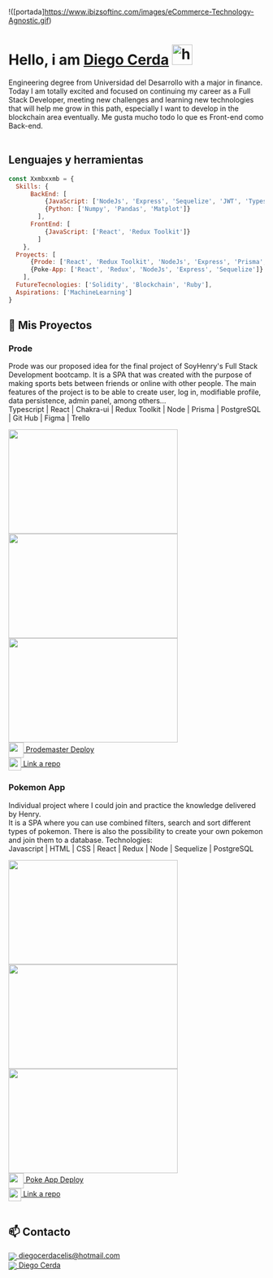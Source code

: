 !([portada]https://www.ibizsoftinc.com/images/eCommerce-Technology-Agnostic.gif)

# **Hello, i am [Diego Cerda](https://www.linkedin.com/in/emanuel-juri/)** <img width="40" src="https://user-images.githubusercontent.com/76783198/182454378-115c3a2e-50cc-490e-85f0-fbdfab7f36ba.gif" alt="holis">

Engineering degree from Universidad del Desarrollo with a major in finance.   <br>
Today I am totally excited and focused on continuing my career as a Full Stack Developer, meeting new challenges and learning new technologies that will help me grow in this path, especially I want to develop in the blockchain area eventually.
Me gusta mucho todo lo que es Front-end como Back-end.<br>
<br>

## Lenguajes y herramientas
```js
const Xxmbxxmb = {
  Skills: {
      BackEnd: [
          {JavaScript: ['NodeJs', 'Express', 'Sequelize', 'JWT', 'Typescript', 'Prisma']},
          {Python: ['Numpy', 'Pandas', 'Matplot']}
        ],
      FrontEnd: [
          {JavaScript: ['React', 'Redux Toolkit']}
        ]
    },
  Proyects: [
      {Prode: ['React', 'Redux Toolkit', 'NodeJs', 'Express', 'Prisma', 'JWT']},
      {Poke-App: ['React', 'Redux', 'NodeJs', 'Express', 'Sequelize']}
    ],
  FutureTecnologies: ['Solidity', 'Blockchain', 'Ruby'],
  Aspirations: ['MachineLearning']
}
```


## 📌 Mis Proyectos
### Prode
Prode was our proposed idea for the final project of SoyHenry's Full Stack Development bootcamp. 
It is a SPA that was created with the purpose of making sports bets between friends or online with other people. The main features of the project is to be able to create user, log in, modifiable profile, data persistence, admin panel, among others...<br>
Typescript | React | Chakra-ui | Redux Toolkit | Node | Prisma | PostgreSQL | Git Hub | Figma | Trello
<br>
<div align="row" >
      <img src="https://i.imgur.com/Gu9Zzqu.png" width="333" height="205"  />
      <img src="https://i.imgur.com/ZgRHUeD.png" width="333" height="205"  />
      <img src="https://i.imgur.com/BVpathh.png" width="333" height="205"  />
</div>
<a href="https://prodemaster.netlify.app/" fontSize="34">
      <img align="center" src="https://user-images.githubusercontent.com/76783198/183678369-e773f0f2-6f7b-4921-acac-36155eae3322.svg" width="30" height="30"/>
      Prodemaster Deploy
</a>
</br>
<a href="https://github.com/Xxmbxxmb/PG-Henry">
      <img align="center" src="https://user-images.githubusercontent.com/76783198/183681387-b4432771-313b-4527-a157-75786233b3b0.svg" width="25" height="25"/>
      Link a repo
</a>


<br>

### Pokemon App
Individual project where I could join and practice the knowledge delivered by Henry.<br>
It is a SPA where you can use combined filters, search and sort different types of pokemon. There is also the possibility to create your own pokemon and join them to a database.  Technologies:<br>
Javascript | HTML | CSS | React | Redux | Node | Sequelize | PostgreSQL<br>
<div align="row" >
      <img src="https://i.imgur.com/xuNwBBZ.png" width="333" height="205"  />
      <img src="https://i.imgur.com/vI9w4E3.png" width="333" height="205"  />
      <img src="https://i.imgur.com/a2YxyUO.png" width="333" height="205"  />
</div>

<a href="https://pokemon-xxmbxxmb.vercel.app/" fontSize="34">
      <img align="center" src="https://user-images.githubusercontent.com/76783198/183678369-e773f0f2-6f7b-4921-acac-36155eae3322.svg" width="30" height="30"/>
      Poke App Deploy
</a>
</br>
<a href="https://github.com/Xxmbxxmb/Pokemon">
      <img align="center" src="https://user-images.githubusercontent.com/76783198/183681387-b4432771-313b-4527-a157-75786233b3b0.svg" width="25" height="25"/>
      Link a repo
</a>

</br>
<br>


## 📫 Contacto 

<p>
    <a href="https://diegocerdacelis@hotmail.com">
      <img align="center" src="https://user-images.githubusercontent.com/76783198/182482940-c4a2a044-de93-4450-b354-9628cbb175c9.svg"/>
      diegocerdacelis@hotmail.com
    </a>    
    <br>
    <a href="https://www.linkedin.com/in/diegocerdacelis/">
      <img align="center" src="https://user-images.githubusercontent.com/76783198/182481396-19c89e94-f3ba-4e33-9df4-f5b7a094cf8f.svg"/>
      Diego Cerda
    </a>
<p/>



<!--
**Xxmbxxmb/Xxmbxxmb** is a ✨ _special_ ✨ repository because its `README.md` (this file) appears on your GitHub profile.

Here are some ideas to get you started:

- 🔭 I’m currently working on ...
- 🌱 I’m currently learning ...
- 👯 I’m looking to collaborate on ...
- 🤔 I’m looking for help with ...
- 💬 Ask me about ...
- 📫 How to reach me: ...
- 😄 Pronouns: ...
- ⚡ Fun fact: ...
-->
